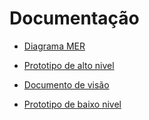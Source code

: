 # Documentação

* [Diagrama MER](https://drive.google.com/file/d/1eskNxZfRawQH2YA7hwKc_s9gxvfxqxqF/view?usp=sharing)

* [Prototipo de alto nivel]([https://www.figma.com/file/MvTVCb0g1snIogY41BFBCw/SaudeBi?node-id=0%3A1&t=utJS7iP0MsiSOqNv-1](https://www.figma.com/file/YE9kjTc1zTlsNADx69tplF/Saude-BI---Prot%C3%B3tipo-Alta-Fidelidade?type=design&mode=design&t=Kz4eReGzlB2gWDs7-0))

* [Documento de visão](https://docs.google.com/document/d/1uKTsRLwGYlcTuWJU2BctnEX2OW01LvHh5DYDMucW6zI/edit?usp=sharing)

* [Prototipo de baixo nivel](https://jamboard.google.com/d/1KB5rDhOvQkxHFay5gsg4VdDfVcDcn2avaJ3zpvIpoww/edit?usp=sharing)
